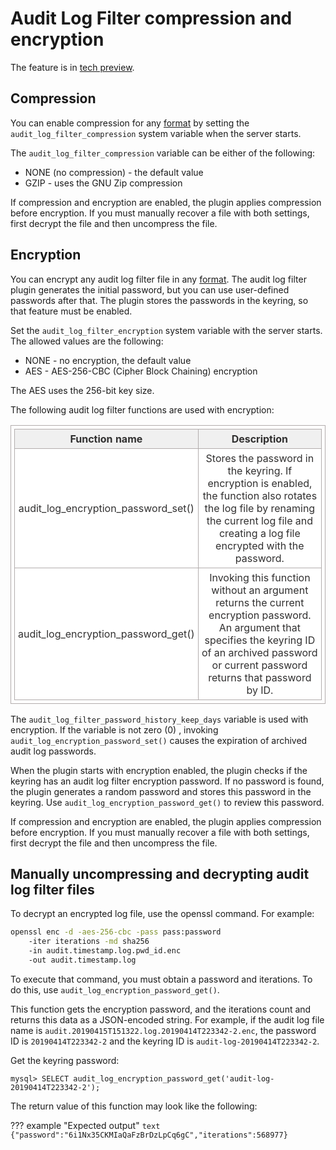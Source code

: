 # Audit Log Filter compression and encryption

The feature is in [tech preview](glossary.md#tech-preview).

## Compression

You can enable compression for any [format](audit-log-filter-formats.md) by setting the `audit_log_filter_compression` system variable when the server starts.

The `audit_log_filter_compression` variable can be either of the following:

* NONE (no compression) - the default value
* GZIP - uses the GNU Zip compression

If compression and encryption are enabled, the plugin applies compression before encryption. If you must manually recover a file with both settings, first decrypt the file and then uncompress the file.

## Encryption

You can encrypt any audit log filter file in any [format](audit-log-filter-formats.md). The audit log filter plugin generates the initial password, but you can use user-defined passwords after that. The plugin stores the passwords in the keyring, so that feature must be enabled.

Set the `audit_log_filter_encryption` system variable with the server starts. The allowed values are the following:

* NONE - no encryption, the default value
* AES - AES-256-CBC (Cipher Block Chaining) encryption

The AES uses the 256-bit key size.

The following audit log filter functions are used with encryption:

<!DOCTYPE html>
<html>
<head>
	<title>HTML Table Generator</title> 
	<style>
		table {
			border:1px solid #b3adad;
			border-collapse:collapse;
			padding:5px;
		}
		table th {
			border:1px solid #b3adad;
			padding:5px;
			background: #f0f0f0;
			color: #313030;
		}
		table td {
			border:1px solid #b3adad;
			text-align:center;
			padding:5px;
			background: #ffffff;
			color: #313030;
		}
	</style>
</head>
<body>
	<table>
		<thead>
			<tr>
				<th>Function name</th>
				<th>Description</th>
			</tr>
		</thead>
		<tbody>
			<tr>
				<td>audit_log_encryption_password_set()</td>
				<td>Stores the password in the keyring. If encryption is enabled, the function also rotates the log file by renaming the current log file and creating a log file encrypted with the password.</td>
			</tr>
			<tr>
				<td>audit_log_encryption_password_get()</td>
				<td>Invoking this function without an argument returns the current encryption password. An argument that specifies the keyring ID of an archived password or current password returns that password by ID.</td>
			</tr>
		</tbody>
	</table>
</body>
</html>

The `audit_log_filter_password_history_keep_days` variable is used with encryption. If the variable is not zero (0) , invoking `audit_log_encryption_password_set()` causes the expiration of archived audit log passwords.

When the plugin starts with encryption enabled, the plugin checks if the keyring has an audit log filter encryption password. If no password is found, the plugin generates a random password and stores this password in the keyring. Use `audit_log_encryption_password_get()` to review this password.

If compression and encryption are enabled, the plugin applies compression before encryption. If you must manually recover a file with both settings, first decrypt the file and then uncompress the file.

## Manually uncompressing and decrypting audit log filter files

To decrypt an encrypted log file, use the openssl command. For example:

```bash
openssl enc -d -aes-256-cbc -pass pass:password
    -iter iterations -md sha256
    -in audit.timestamp.log.pwd_id.enc
    -out audit.timestamp.log
```

To execute that command, you must obtain a password and iterations. To do this, use `audit_log_encryption_password_get()`. 

This function gets the encryption password, and the iterations count and returns this data as a JSON-encoded string. For example, if the audit log file name is `audit.20190415T151322.log.20190414T223342-2.enc`, the password ID is `20190414T223342-2` and the keyring ID is `audit-log-20190414T223342-2`. 

Get the keyring password:

```mysql
mysql> SELECT audit_log_encryption_password_get('audit-log-20190414T223342-2');
```

The return value of this function may look like the following:

??? example "Expected output"
    ```text
    {"password":"6i1Nx35CKMIaQaFzBrDzLpCq6gC","iterations":568977}
    ```